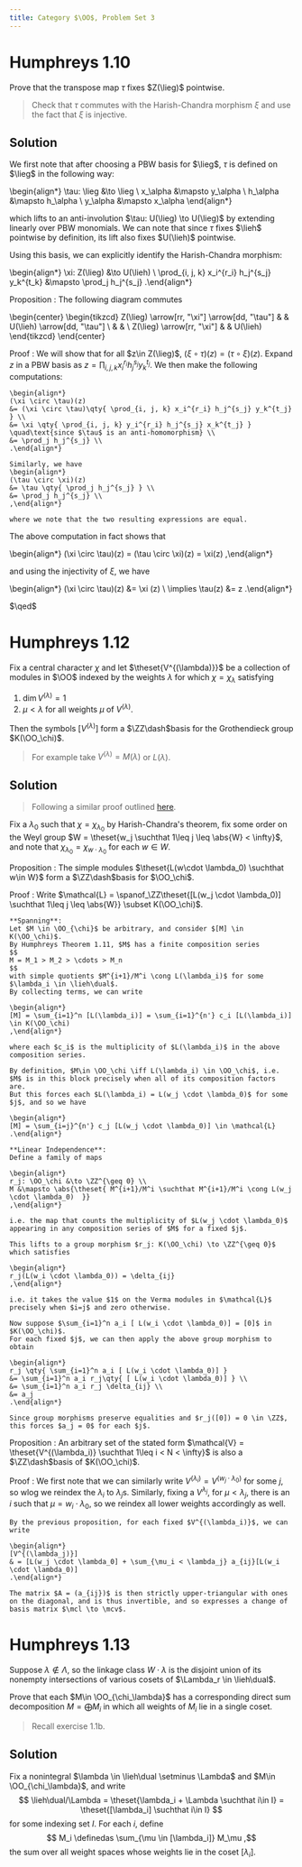 ```yaml
---
title: Category $\OO$, Problem Set 3
---
```



# Humphreys 1.10

Prove that the transpose map $\tau$ fixes $Z(\lieg)$ pointwise.

> Check that $\tau$ commutes with the Harish-Chandra morphism $\xi$ and use the fact that $\xi$ is injective.

## Solution

We first note that after choosing a PBW basis for $\lieg$, $\tau$ is defined on $\lieg$ in the following way:


\begin{align*}
\tau: \lieg &\to \lieg \\
x_\alpha &\mapsto y_\alpha \\
h_\alpha &\mapsto h_\alpha \\
y_\alpha &\mapsto x_\alpha
\end{align*}

which lifts to an anti-involution $\tau: U(\lieg) \to U(\lieg)$ by extending linearly over PBW monomials.
We can note that since $\tau$ fixes $\lieh$ pointwise by definition, its lift also fixes $U(\lieh)$ pointwise.

Using this basis, we can explicitly identify the Harish-Chandra morphism:

\begin{align*}
\xi: Z(\lieg) &\to U(\lieh) \\
\prod_{i, j, k} x_i^{r_i} h_j^{s_j} y_k^{t_k} &\mapsto \prod_j h_j^{s_j}
.\end{align*}

Proposition
:   The following diagram commutes

\begin{center}
\begin{tikzcd}
Z(\lieg) \arrow[rr, "\xi"] \arrow[dd, "\tau"] &  & U(\lieh) \arrow[dd, "\tau"] \\
                                              &  &                             \\
Z(\lieg) \arrow[rr, "\xi"]                    &  & U(\lieh)                   
\end{tikzcd}
\end{center}

Proof
:   We will show that for all $z\in Z(\lieg)$, $(\xi \circ \tau)(z) = (\tau \circ \xi)(z)$.
    Expand $z$ in a PBW basis as $z = \prod_{i, j, k} x_i^{r_i} h_j^{s_j} y_k^{t_j}$.
    We then make the following computations:
    
    \begin{align*}
    (\xi \circ \tau)(z) 
    &= (\xi \circ \tau)\qty{ \prod_{i, j, k} x_i^{r_i} h_j^{s_j} y_k^{t_j} } \\
    &= \xi \qty{ \prod_{i, j, k} y_i^{r_i} h_j^{s_j} x_k^{t_j} }  \quad\text{since $\tau$ is an anti-homomorphism} \\
    &= \prod_j h_j^{s_j} \\
    .\end{align*}

    Similarly, we have
    \begin{align*}
    (\tau \circ \xi)(z) 
    &= \tau \qty{ \prod_j h_j^{s_j} } \\
    &= \prod_j h_j^{s_j} \\
    ,\end{align*}

    where we note that the two resulting expressions are equal.
    

The above computation in fact shows that

\begin{align*}
(\xi \circ \tau)(z) = (\tau \circ \xi)(z) = \xi(z)
,\end{align*}

and using the injectivity of $\xi$, we have

\begin{align*}
(\xi \circ \tau)(z) &= \xi (z) \\
\implies \tau(z) &= z
.\end{align*}

$\qed$

# Humphreys 1.12

Fix a central character $\chi$ and let $\theset{V^{(\lambda)}}$ be a collection of modules in $\OO$ indexed by the weights $\lambda$ for which $\chi = \chi_\lambda$ satisfying

1. $\dim V^{(\lambda)} = 1$
2. $\mu < \lambda$ for all weights $\mu$ of $V^{(\lambda)}$.

Then the symbols $[V^{(\lambda)}]$ form a $\ZZ\dash$basis for the Grothendieck group $K(\OO_\chi)$.

> For example take $V^{(\lambda)} = M(\lambda)$ or $L(\lambda)$.

## Solution

> Following a similar proof outlined [here](http://www.math.ncku.edu.tw/~fjmliou/pdf/ex_k0.pdf). 

Fix a $\lambda_0$ such that $\chi = \chi_{\lambda_0}$ by Harish-Chandra's theorem, fix some order on the Weyl group $W = \theset{w_j \suchthat 1\leq j \leq \abs{W} < \infty}$, and note that $\chi_{\lambda_0} = \chi_{w\cdot \lambda_0}$ for each $w\in W$.

Proposition
:   The simple modules $\theset{L(w\cdot \lambda_0) \suchthat w\in W}$ form a $\ZZ\dash$basis for $\OO_\chi$.

Proof
:   Write $\mathcal{L} = \spanof_\ZZ\theset{[L(w_j \cdot \lambda_0)] \suchthat 1\leq j \leq \abs{W}} \subset K(\OO_\chi)$.

    **Spanning**: 
    Let $M \in \OO_{\chi}$ be arbitrary, and consider $[M] \in K(\OO_\chi)$.
    By Humphreys Theorem 1.11, $M$ has a finite composition series 
    $$
    M = M_1 > M_2 > \cdots > M_n
    $$
    with simple quotients $M^{i+1}/M^i \cong L(\lambda_i)$ for some $\lambda_i \in \lieh\dual$.
    By collecting terms, we can write

    \begin{align*}
    [M] = \sum_{i=1}^n [L(\lambda_i)] = \sum_{i=1}^{n'} c_i [L(\lambda_i)] \in K(\OO_\chi)
    ,\end{align*}

    where each $c_i$ is the multiplicity of $L(\lambda_i)$ in the above composition series.
    
    By definition, $M\in \OO_\chi \iff L(\lambda_i) \in \OO_\chi$, i.e. $M$ is in this block precisely when all of its composition factors are.
    But this forces each $L(\lambda_i) = L(w_j \cdot \lambda_0)$ for some $j$, and so we have

    \begin{align*}
    [M] = \sum_{i=j}^{n'} c_j [L(w_j \cdot \lambda_0)] \in \mathcal{L}
    .\end{align*}

    **Linear Independence**:
    Define a family of maps

    \begin{align*}
    r_j: \OO_\chi &\to \ZZ^{\geq 0} \\
    M &\mapsto \abs{\theset{ M^{i+1}/M^i \suchthat M^{i+1}/M^i \cong L(w_j \cdot \lambda_0)  }}
    ,\end{align*}

    i.e. the map that counts the multiplicity of $L(w_j \cdot \lambda_0)$ appearing in any composition series of $M$ for a fixed $j$.
    
    This lifts to a group morphism $r_j: K(\OO_\chi) \to \ZZ^{\geq 0}$ which satisfies
    
    \begin{align*}
    r_j(L(w_i \cdot \lambda_0)) = \delta_{ij}
    ,\end{align*}

    i.e. it takes the value $1$ on the Verma modules in $\mathcal{L}$ precisely when $i=j$ and zero otherwise.

    Now suppose $\sum_{i=1}^n a_i [ L(w_i \cdot \lambda_0)] = [0]$ in $K(\OO_\chi)$.
    For each fixed $j$, we can then apply the above group morphism to obtain
    
    \begin{align*}
    r_j \qty{ \sum_{i=1}^n a_i [ L(w_i \cdot \lambda_0)] } 
    &= \sum_{i=1}^n a_i r_j\qty{ [ L(w_i \cdot \lambda_0)] } \\
    &= \sum_{i=1}^n a_i r_j \delta_{ij} \\
    &= a_j
    .\end{align*}

    Since group morphisms preserve equalities and $r_j([0]) = 0 \in \ZZ$, this forces $a_j = 0$ for each $j$.

Proposition
:   An arbitrary set of the stated form $\mathcal{V} = \theset{V^{(\lambda_i)} \suchthat 1\leq i < N < \infty}$ is also a $\ZZ\dash$basis of $K(\OO_\chi)$.

Proof
:   We first note that we can similarly write $V^{(\lambda_i)} = V^{(w_j \cdot \lambda_0)}$ for some $j$, so wlog we reindex the $\lambda_i$ to $\lambda_j$s.
    Similarly, fixing a $V^{\lambda_j}$, for $\mu < \lambda_j$, there is an $i$ such that $\mu = w_i \cdot \lambda_0$, so we reindex all lower weights accordingly as well.
    
    By the previous proposition, for each fixed $V^{(\lambda_i)}$, we can write
    
    \begin{align*}
    [V^{(\lambda_j)}] 
    & = [L(w_j \cdot \lambda_0] + \sum_{\mu_i < \lambda_j} a_{ij}[L(w_i \cdot \lambda_0)]
    .\end{align*}

    The matrix $A = (a_{ij})$ is then strictly upper-triangular with ones on the diagonal, and is thus invertible, and so expresses a change of basis matrix $\mcl \to \mcv$.


# Humphreys 1.13

Suppose $\lambda \not\in \Lambda$, so the linkage class $W\cdot \lambda$ is the disjoint union of its nonempty intersections of various cosets of $\Lambda_r \in \lieh\dual$.

Prove that each $M\in \OO_{\chi_\lambda}$ has a corresponding direct sum decomposition $M = \bigoplus M_i$ in which all weights of $M_i$ lie in a single coset.

> Recall exercise 1.1b.

## Solution

Fix a nonintegral $\lambda \in \lieh\dual \setminus \Lambda$ and $M\in \OO_{\chi_\lambda}$, and write
$$
\lieh\dual/\Lambda = \theset{\lambda_i + \Lambda \suchthat i\in I} = \theset{[\lambda_i] \suchthat i\in I}
$$
for some indexing set $I$.
For each $i$, define 
$$
M_i \definedas \sum_{\mu \in [\lambda_i]} M_\mu
,$$
the sum over all weight spaces whose weights lie in the coset $[\lambda_i]$.
